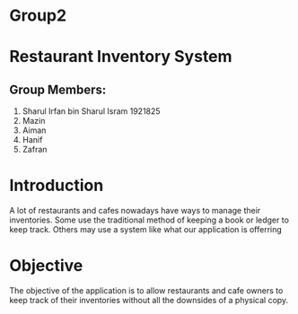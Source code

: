 # Group2
# Restaurant Inventory System
## Group Members:
1. Sharul Irfan bin Sharul Isram 1921825
2. Mazin
3. Aiman
4. Hanif
5. Zafran

# Introduction
A lot of restaurants and cafes nowadays have ways to manage their inventories. Some use the traditional method of keeping a book or ledger to keep track. Others may use a system like what our application is offerring

# Objective
The objective of the application is to allow restaurants and cafe owners to keep track of their inventories without all the downsides of a physical copy.
